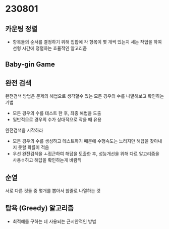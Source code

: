 # 230801

## 카운팅 정렬
- 항목들의 순서를 결정하기 위해 집합에 각 항목이 몇 개씩 있는지 세는 작업을 하여 선형 시간에 정렬하는 효율적인 알고리즘
  

## Baby-gin Game

## 완전 검색
완전검색 방법은 문제의 해법으로 생각할수 있는 모든 경우의 수를 나열해보고 확인하는 기법

- 모든 경우의 수를 테스트 한 후, 최종 해법을 도출
- 일반적으로 경우의 수가 상대적으로 작을 때 유용

완전검색을 시작하라
- 모든 경우의 수를 생성하고 테스트하기 때문에 수행속도는 느리지만 해답을 찾아내지 못할 확률이 적음
- 우선 완전검색을 ㅗ접근하여 해답을 도출한 후, 성능개선을 위해 다르 알고리즘을 사용ㅇ하고 해답을 확인하는게 바람직


## 순열
서로 다른 것들  중 몇개를 뽑아서 핝줄로 나열하는 것


## 탐욕 (Greedy) 알고리즘
- 최적해를 구하는 데 사용되는 근시안적인 방법



